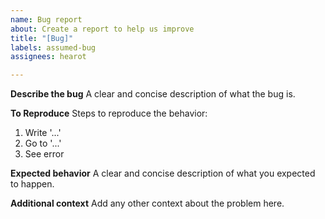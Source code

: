 ```yaml
---
name: Bug report
about: Create a report to help us improve
title: "[Bug]"
labels: assumed-bug
assignees: hearot

---
```


**Describe the bug**
A clear and concise description of what the bug is.

**To Reproduce**
Steps to reproduce the behavior:
1. Write '...'
2. Go to '...'
3. See error

**Expected behavior**
A clear and concise description of what you expected to happen.

**Additional context**
Add any other context about the problem here.
